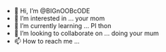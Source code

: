 - 👋 Hi, I’m @BIGnOOBcODE
- 👀 I’m interested in ... your mom
- 🌱 I’m currently learning ... PI thon
- 💞️ I’m looking to collaborate on ... doing your mum
- 📫 How to reach me ...

<!---
BIGnOOBcODE/BIGnOOBcODE is a ✨ special ✨ repository because its `README.md` (this file) appears on your GitHub profile.
You can click the Preview link to take a look at your changes.
--->
